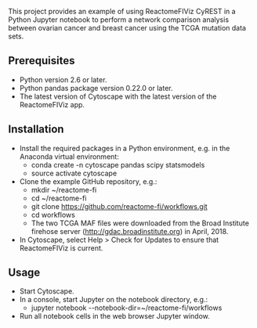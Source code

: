 This project provides an example of using ReactomeFIViz CyREST in a Python Jupyter notebook to perform a network comparison analysis between ovarian cancer and breast cancer using the TCGA mutation data sets.

## Prerequisites
* Python version 2.6 or later.
* Python pandas package version 0.22.0 or later.
* The latest version of Cytoscape with the latest version of the ReactomeFIViz app.

## Installation
* Install the required packages in a Python environment, e.g. in the Anaconda virtual environment:
    - conda create -n cytoscape pandas scipy statsmodels
    - source activate cytoscape
* Clone the example GitHub repository, e.g.:
    - mkdir ~/reactome-fi
    - cd ~/reactome-fi
    - git clone https://github.com/reactome-fi/workflows.git
    - cd workflows
    - The two TCGA MAF files were downloaded from the Broad Institute firehose server (http://gdac.broadinstitute.org) in April, 2018.
* In Cytoscape, select Help > Check for Updates to ensure that ReactomeFIViz is current.

## Usage
* Start Cytoscape.
* In a console, start Jupyter on the notebook directory, e.g.:
    - jupyter notebook --notebook-dir=~/reactome-fi/workflows
* Run all notebook cells in the web browser Jupyter window.
